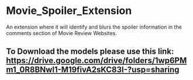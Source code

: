 # Movie_Spoiler_Extension
An extension where it will identify and blurs the spoiler information in the comments section of Movie Review Websites.


## To Download the models please use this link: https://drive.google.com/drive/folders/1wp6PMm1_0R8BNwl1-M19fivA2sKC83I-?usp=sharing
